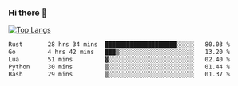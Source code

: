 ### Hi there 👋

<!--
**3Xpl0it3r/3Xpl0it3r** is a ✨ _special_ ✨ repository because its `README.md` (this file) appears on your GitHub profile.

Here are some ideas to get you started:

- 🔭 I’m currently working on ...
- 🌱 I’m currently learning ...
- 👯 I’m looking to collaborate on ...
- 🤔 I’m looking for help with ...
- 💬 Ask me about ...
- 📫 How to reach me: ...
- 😄 Pronouns: ...
- ⚡ Fun fact: ...
-->


[![Top Langs](https://github-readme-stats.vercel.app/api/top-langs/?username=3Xpl0it3r&layout=compact)](https://github.com/3Xpl0it3r/3Xpl0it3r)

<!--START_SECTION:waka-->

```txt
Rust       28 hrs 34 mins  ████████████████████░░░░░   80.03 %
Go         4 hrs 42 mins   ███▒░░░░░░░░░░░░░░░░░░░░░   13.20 %
Lua        51 mins         ▓░░░░░░░░░░░░░░░░░░░░░░░░   02.40 %
Python     30 mins         ▒░░░░░░░░░░░░░░░░░░░░░░░░   01.44 %
Bash       29 mins         ▒░░░░░░░░░░░░░░░░░░░░░░░░   01.37 %
```

<!--END_SECTION:waka-->
